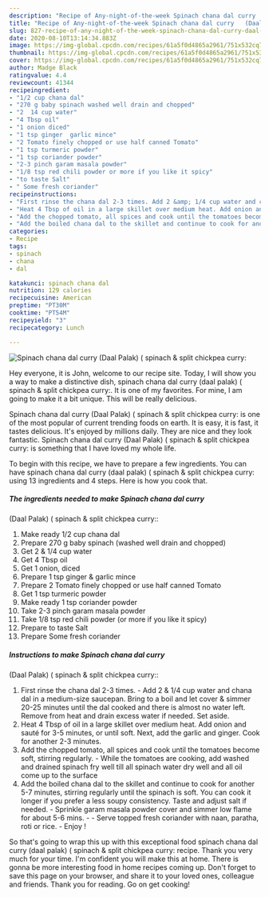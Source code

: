 ```yaml
---
description: "Recipe of Any-night-of-the-week Spinach chana dal curry   (Daal Palak) ( spinach &amp;amp; split chickpea curry:"
title: "Recipe of Any-night-of-the-week Spinach chana dal curry   (Daal Palak) ( spinach &amp;amp; split chickpea curry:"
slug: 827-recipe-of-any-night-of-the-week-spinach-chana-dal-curry-daal-palak-spinach-and-amp-split-chickpea-curry
date: 2020-08-10T13:14:34.883Z
image: https://img-global.cpcdn.com/recipes/61a5f0d4865a2961/751x532cq70/spinach-chana-dal-curry-daal-palak-spinach-split-chickpea-curry-recipe-main-photo.jpg
thumbnail: https://img-global.cpcdn.com/recipes/61a5f0d4865a2961/751x532cq70/spinach-chana-dal-curry-daal-palak-spinach-split-chickpea-curry-recipe-main-photo.jpg
cover: https://img-global.cpcdn.com/recipes/61a5f0d4865a2961/751x532cq70/spinach-chana-dal-curry-daal-palak-spinach-split-chickpea-curry-recipe-main-photo.jpg
author: Madge Black
ratingvalue: 4.4
reviewcount: 41344
recipeingredient:
- "1/2 cup chana dal"
- "270 g baby spinach washed well drain and chopped"
- "2  14 cup water"
- "4 Tbsp oil"
- "1 onion diced"
- "1 tsp ginger  garlic mince"
- "2 Tomato finely chopped or use half canned Tomato"
- "1 tsp turmeric powder"
- "1 tsp coriander powder"
- "2-3 pinch garam masala powder"
- "1/8 tsp red chili powder or more if you like it spicy"
- "to taste Salt"
- " Some fresh coriander"
recipeinstructions:
- "First rinse the chana dal 2-3 times. Add 2 &amp; 1/4 cup water and chana dal in a medium-size saucepan. Bring to a boil and let cover &amp; simmer 20-25 minutes until the dal cooked and there is almost no water left. Remove from heat and drain excess water if needed. Set aside."
- "Heat 4 Tbsp of oil in a large skillet over medium heat. Add onion and sauté for 3-5 minutes, or until soft. Next, add the garlic and ginger. Cook for another 2-3 minutes."
- "Add the chopped tomato, all spices and cook until the tomatoes become soft, stirring regularly. While the tomatoes are cooking, add washed and drained spinach fry well till all spinach water dry well and all oil come up to the surface"
- "Add the boiled chana dal to the skillet and continue to cook for another 5-7 minutes, stirring regularly until the spinach is soft. You can cook it longer if you prefer a less soupy consistency. Taste and adjust salt if needed. Sprinkle garam masala powder cover and simmer low flame for about 5-6 mins.  Serve topped fresh coriander with naan, paratha, roti or rice.  Enjoy !"
categories:
- Recipe
tags:
- spinach
- chana
- dal

katakunci: spinach chana dal 
nutrition: 129 calories
recipecuisine: American
preptime: "PT30M"
cooktime: "PT54M"
recipeyield: "3"
recipecategory: Lunch

---
```



![Spinach chana dal curry 
 (Daal Palak) ( spinach &amp; split chickpea curry:](https://img-global.cpcdn.com/recipes/61a5f0d4865a2961/751x532cq70/spinach-chana-dal-curry-daal-palak-spinach-split-chickpea-curry-recipe-main-photo.jpg)

Hey everyone, it is John, welcome to our recipe site. Today, I will show you a way to make a distinctive dish, spinach chana dal curry 
 (daal palak) ( spinach &amp; split chickpea curry:. It is one of my favorites. For mine, I am going to make it a bit unique. This will be really delicious.

Spinach chana dal curry 
 (Daal Palak) ( spinach &amp; split chickpea curry: is one of the most popular of current trending foods on earth. It is easy, it is fast, it tastes delicious. It's enjoyed by millions daily. They are nice and they look fantastic. Spinach chana dal curry 
 (Daal Palak) ( spinach &amp; split chickpea curry: is something that I have loved my whole life.




To begin with this recipe, we have to prepare a few ingredients. You can have spinach chana dal curry 
 (daal palak) ( spinach &amp; split chickpea curry: using 13 ingredients and 4 steps. Here is how you cook that.

<!--inarticleads1-->

##### The ingredients needed to make Spinach chana dal curry 
 (Daal Palak) ( spinach &amp; split chickpea curry::

1. Make ready 1/2 cup chana dal
1. Prepare 270 g baby spinach (washed well drain and chopped)
1. Get 2 &amp; 1/4 cup water
1. Get 4 Tbsp oil
1. Get 1 onion, diced
1. Prepare 1 tsp ginger &amp; garlic mince
1. Prepare 2 Tomato finely chopped or use half canned Tomato
1. Get 1 tsp turmeric powder
1. Make ready 1 tsp coriander powder
1. Take 2-3 pinch garam masala powder
1. Take 1/8 tsp red chili powder (or more if you like it spicy)
1. Prepare to taste Salt
1. Prepare  Some fresh coriander




<!--inarticleads2-->

##### Instructions to make Spinach chana dal curry 
 (Daal Palak) ( spinach &amp; split chickpea curry::

1. First rinse the chana dal 2-3 times. - Add 2 &amp; 1/4 cup water and chana dal in a medium-size saucepan. Bring to a boil and let cover &amp; simmer 20-25 minutes until the dal cooked and there is almost no water left. Remove from heat and drain excess water if needed. Set aside.
1. Heat 4 Tbsp of oil in a large skillet over medium heat. Add onion and sauté for 3-5 minutes, or until soft. Next, add the garlic and ginger. Cook for another 2-3 minutes.
1. Add the chopped tomato, all spices and cook until the tomatoes become soft, stirring regularly. - While the tomatoes are cooking, add washed and drained spinach fry well till all spinach water dry well and all oil come up to the surface
1. Add the boiled chana dal to the skillet and continue to cook for another 5-7 minutes, stirring regularly until the spinach is soft. You can cook it longer if you prefer a less soupy consistency. Taste and adjust salt if needed. - Sprinkle garam masala powder cover and simmer low flame for about 5-6 mins. -  - Serve topped fresh coriander with naan, paratha, roti or rice.  - Enjoy !




So that's going to wrap this up with this exceptional food spinach chana dal curry 
 (daal palak) ( spinach &amp; split chickpea curry: recipe. Thank you very much for your time. I'm confident you will make this at home. There is gonna be more interesting food in home recipes coming up. Don't forget to save this page on your browser, and share it to your loved ones, colleague and friends. Thank you for reading. Go on get cooking!
